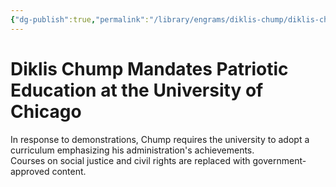 ```yaml
---
{"dg-publish":true,"permalink":"/library/engrams/diklis-chump/diklis-chump-mandates-patriotic-education-at-the-university-of-chicago/"}
---
```


# Diklis Chump Mandates Patriotic Education at the University of Chicago
In response to demonstrations, Chump requires the university to adopt a curriculum emphasizing his administration's achievements.  
Courses on social justice and civil rights are replaced with government-approved content.
